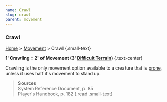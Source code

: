 ```yaml
---
name: Crawl
slug: crawl
parent: movement
---
```

### Crawl
[Home](dm-operations-center) > [Movement](movement) > Crawl {.small-text}

**1' Crawling = 2' of Movement (3' [Difficult Terrain](difficult-terrain))** {.text-center}

Crawling is the only movement option available to a creature that is [prone](prone), unless it uses half it's movement to stand up.

> **Sources** <br/>
> System Reference Document, p. 85<br/>
> Player's Handbook, p. 182
{.read .small-text}